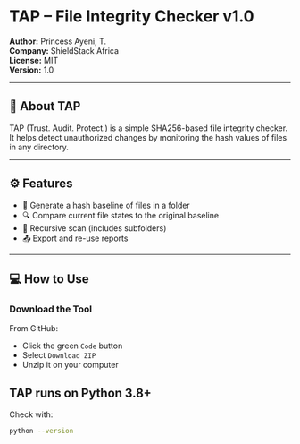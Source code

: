 # TAP – File Integrity Checker v1.0

**Author:** Princess Ayeni, T.  
**Company:** ShieldStack Africa  
**License:** MIT  
**Version:** 1.0  

---

## 🔐 About TAP

TAP (Trust. Audit. Protect.) is a simple SHA256-based file integrity checker.  
It helps detect unauthorized changes by monitoring the hash values of files in any directory.

---

## ⚙️ Features

- 🧾 Generate a hash baseline of files in a folder
- 🔍 Compare current file states to the original baseline
- 📁 Recursive scan (includes subfolders)
- 📤 Export and re-use reports

---

## 💻 How to Use
###  Download the Tool

From GitHub:

- Click the green `Code` button
- Select `Download ZIP`
- Unzip it on your computer

## TAP runs on Python 3.8+
Check with:

```bash
python --version
